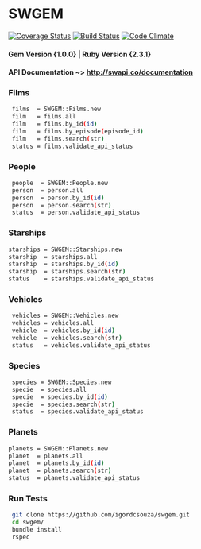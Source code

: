 # SWGEM 
[![Coverage Status](https://coveralls.io/repos/github/igordcsouza/swgem/badge.svg?branch=master)](https://coveralls.io/github/igordcsouza/swgem?branch=master) [![Build Status](https://travis-ci.org/igordcsouza/swgem.svg?branch=master)](https://travis-ci.org/igordcsouza/swgem) [![Code Climate](https://codeclimate.com/github/igordcsouza/swgem/badges/gpa.svg)](https://codeclimate.com/github/igordcsouza/swgem)

#### Gem Version {1.0.0} | Ruby Version {2.3.1}

#### API Documentation ~> http://swapi.co/documentation

### Films
```sh
 films  = SWGEM::Films.new
 film   = films.all
 film   = films.by_id(id)
 film   = films.by_episode(episode_id)
 film   = films.search(str)
 status = films.validate_api_status
```
### People
```sh
 people  = SWGEM::People.new
 person  = person.all
 person  = person.by_id(id)
 person  = person.search(str)
 status  = person.validate_api_status
```

### Starships
 ```sh
 starships = SWGEM::Starships.new
 starship  = starships.all
 starship  = starships.by_id(id)
 starship  = starships.search(str)
 status    = starships.validate_api_status
```
### Vehicles
```sh
 vehicles = SWGEM::Vehicles.new
 vehicles = vehicles.all
 vehicle  = vehicles.by_id(id)
 vehicle  = vehicles.search(str)
 status   = vehicles.validate_api_status
```

### Species
```sh
 species = SWGEM::Species.new
 specie  = species.all
 specie  = species.by_id(id)
 specie  = species.search(str)
 status  = species.validate_api_status
```
### Planets
 ```sh
 planets = SWGEM::Planets.new
 planet  = planets.all
 planet  = planets.by_id(id)
 planet  = planets.search(str)
 status  = planets.validate_api_status
```

### Run Tests
```sh
 git clone https://github.com/igordcsouza/swgem.git
 cd swgem/
 bundle install
 rspec
```

